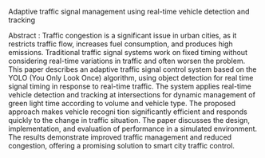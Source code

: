 Adaptive traffic signal management using real-time vehicle detection and tracking

Abstract : Traffic congestion is a significant issue in urban
 cities, as it restricts traffic flow, increases fuel consumption,
 and produces high emissions. Traditional traffic signal systems
 work on fixed timing without considering real-time variations
 in traffic and often worsen the problem. This paper describes
 an adaptive traffic signal control system based on the YOLO
 (You Only Look Once) algorithm, using object detection for real
time signal timing in response to real-time traffic. The system
 applies real-time vehicle detection and tracking at intersections
 for dynamic management of green light time according to volume
 and vehicle type. The proposed approach makes vehicle recogni
tion significantly efficient and responds quickly to the change in
 traffic situation. The paper discusses the design, implementation,
 and evaluation of performance in a simulated environment. The
 results demonstrate improved traffic management and reduced
 congestion, offering a promising solution to smart city traffic
 control.
